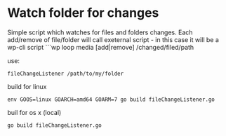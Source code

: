 # Watch folder for changes

Simple script which watches for files and folders changes.
Each add/remove of file/folder will call exeternal script - in this case it will be a wp-cli script ```wp loop media [add|remove] /changed/filed/path

use:
```
fileChangeListener /path/to/my/folder
```


build for linux
```
env GOOS=linux GOARCH=amd64 GOARM=7 go build fileChangeListener.go
```

buil for os x (local)
```
go build fileChangeListener.go
```
